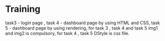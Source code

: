 # Training
task3 - login page ,
task 4 - dashboard page by using HTML and CSS,
task 5 - dashboard page by using rendering, 
for task 3 , task 4 and task 5 img1 and img2 is compulsory,
for task 4 , task 5 DStyle is css file.
